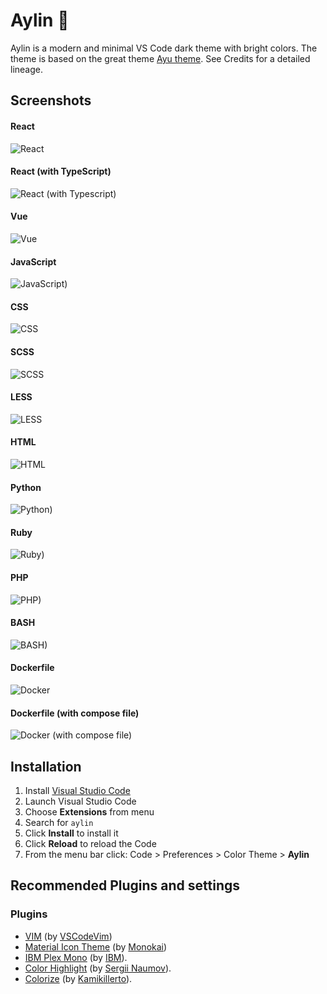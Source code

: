 # Aylin 🌌
Aylin is a modern and minimal VS Code dark theme with bright colors. The theme is based on the great theme [Ayu theme](https://github.com/ayu-theme/vscode-ayu). See Credits for a detailed lineage.

## Screenshots

#### React
![React](https://raw.githubusercontent.com/AhmedAbdulrahman/aylin/master/assets/react.png)

#### React (with TypeScript)
![React (with Typescript)](https://raw.githubusercontent.com/AhmedAbdulrahman/aylin/master/assets/react-typescript.png)

#### Vue
![Vue](https://raw.githubusercontent.com/AhmedAbdulrahman/aylin/master/assets/vue.png)

#### JavaScript
![JavaScript)](https://raw.githubusercontent.com/AhmedAbdulrahman/aylin/master/assets/javscript.png)

#### CSS
![CSS](https://raw.githubusercontent.com/AhmedAbdulrahman/aylin/master/assets/css.png)

#### SCSS
![SCSS](https://raw.githubusercontent.com/AhmedAbdulrahman/aylin/master/assets/scss.png)

#### LESS
![LESS](https://raw.githubusercontent.com/AhmedAbdulrahman/aylin/master/assets/less.png)

#### HTML
![HTML](https://raw.githubusercontent.com/AhmedAbdulrahman/aylin/master/assets/html.png)

#### Python
![Python)](https://raw.githubusercontent.com/AhmedAbdulrahman/aylin/master/assets/python.png)

#### Ruby
![Ruby)](https://raw.githubusercontent.com/AhmedAbdulrahman/aylin/master/assets/ruby.png)

#### PHP
![PHP)](https://raw.githubusercontent.com/AhmedAbdulrahman/aylin/master/assets/php.png)

#### BASH
![BASH)](https://raw.githubusercontent.com/AhmedAbdulrahman/aylin/master/assets/bash.png)

#### Dockerfile
![Docker](https://raw.githubusercontent.com/AhmedAbdulrahman/aylin/master/assets/dockerfile.png)

#### Dockerfile (with compose file)
![Docker (with compose file)](https://raw.githubusercontent.com/AhmedAbdulrahman/aylin/master/assets/docker-compose.png)

## Installation

1.  Install [Visual Studio Code](https://code.visualstudio.com/)
2.  Launch Visual Studio Code
3.  Choose **Extensions** from menu
4.  Search for `aylin`
5.  Click **Install** to install it
6.  Click **Reload** to reload the Code
7.  From the menu bar click: Code > Preferences > Color Theme > **Aylin**

## Recommended Plugins and settings

### Plugins
- [VIM](https://marketplace.visualstudio.com/items?itemName=vscodevim.vim) (by [VSCodeVim](https://github.com/VSCodeVim/Vim))
- [Material Icon Theme](https://marketplace.visualstudio.com/items?itemName=monokai.theme-monokai-pro-vscode) (by [Monokai](https://monokai.pro/))
- [IBM Plex Mono](https://github.com/IBM/plex) (by [IBM](https://github.com/IBM)).
- [Color Highlight](https://marketplace.visualstudio.com/items?itemName=naumovs.color-highlight) (by [Sergii Naumov](https://github.com/sergiirocks)).
- [Colorize](https://marketplace.visualstudio.com/items?itemName=kamikillerto.vscode-colorize) (by [Kamikillerto](https://github.com/KamiKillertO)).

